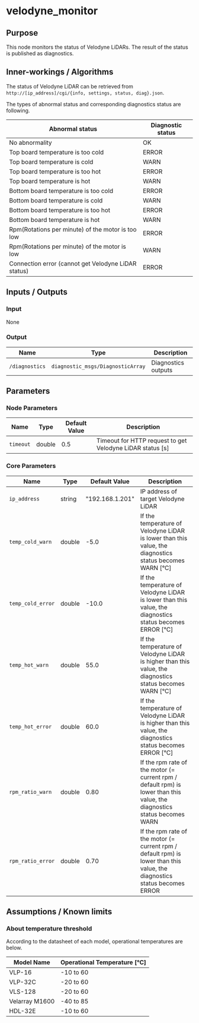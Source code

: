 # velodyne_monitor

## Purpose

This node monitors the status of Velodyne LiDARs.
The result of the status is published as diagnostics.

## Inner-workings / Algorithms

The status of Velodyne LiDAR can be retrieved from `http://[ip_address]/cgi/{info, settings, status, diag}.json`.

The types of abnormal status and corresponding diagnostics status are following.

| Abnormal status                                     | Diagnostic status |
| --------------------------------------------------- | ----------------- |
| No abnormality                                      | OK                |
| Top board temperature is too cold                   | ERROR             |
| Top board temperature is cold                       | WARN              |
| Top board temperature is too hot                    | ERROR             |
| Top board temperature is hot                        | WARN              |
| Bottom board temperature is too cold                | ERROR             |
| Bottom board temperature is cold                    | WARN              |
| Bottom board temperature is too hot                 | ERROR             |
| Bottom board temperature is hot                     | WARN              |
| Rpm(Rotations per minute) of the motor is too low   | ERROR             |
| Rpm(Rotations per minute) of the motor is low       | WARN              |
| Connection error (cannot get Velodyne LiDAR status) | ERROR             |

## Inputs / Outputs

### Input

None

### Output

| Name           | Type                              | Description         |
| -------------- | --------------------------------- | ------------------- |
| `/diagnostics` | `diagnostic_msgs/DiagnosticArray` | Diagnostics outputs |

## Parameters

### Node Parameters

| Name      | Type   | Default Value | Description                                               |
| --------- | ------ | ------------- | --------------------------------------------------------- |
| `timeout` | double | 0.5           | Timeout for HTTP request to get Velodyne LiDAR status [s] |

### Core Parameters

| Name              | Type   | Default Value   | Description                                                                                                               |
| ----------------- | ------ | --------------- | ------------------------------------------------------------------------------------------------------------------------- |
| `ip_address`      | string | "192.168.1.201" | IP address of target Velodyne LiDAR                                                                                       |
| `temp_cold_warn`  | double | -5.0            | If the temperature of Velodyne LiDAR is lower than this value, the diagnostics status becomes WARN [°C]                   |
| `temp_cold_error` | double | -10.0           | If the temperature of Velodyne LiDAR is lower than this value, the diagnostics status becomes ERROR [°C]                  |
| `temp_hot_warn`   | double | 55.0            | If the temperature of Velodyne LiDAR is higher than this value, the diagnostics status becomes WARN [°C]                  |
| `temp_hot_error`  | double | 60.0            | If the temperature of Velodyne LiDAR is higher than this value, the diagnostics status becomes ERROR [°C]                 |
| `rpm_ratio_warn`  | double | 0.80            | If the rpm rate of the motor (= current rpm / default rpm) is lower than this value, the diagnostics status becomes WARN  |
| `rpm_ratio_error` | double | 0.70            | If the rpm rate of the motor (= current rpm / default rpm) is lower than this value, the diagnostics status becomes ERROR |

## Assumptions / Known limits

### About temperature threshold

According to the datasheet of each model, operational temperatures are below.

| Model Name     | Operational Temperature [℃] |
| -------------- | ---------------------------- |
| VLP-16         | -10 to 60                    |
| VLP-32C        | -20 to 60                    |
| VLS-128        | -20 to 60                    |
| Velarray M1600 | -40 to 85                    |
| HDL-32E        | -10 to 60                    |
